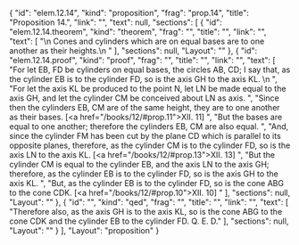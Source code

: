 {
  "id": "elem.12.14",
  "kind": "proposition",
  "frag": "prop.14",
  "title": "Proposition 14.",
  "link": "",
  "text": null,
  "sections": [
    {
      "id": "elem.12.14.theorem",
      "kind": "theorem",
      "frag": "",
      "title": "",
      "link": "",
      "text": [
        "\n       Cones and cylinders which are on equal bases are to one another as their heights.\n      "
      ],
      "sections": null,
      "Layout": ""
    },
    {
      "id": "elem.12.14.proof",
      "kind": "proof",
      "frag": "",
      "title": "",
      "link": "",
      "text": [
        "For let EB, FD be cylinders on equal bases, the circles AB, CD; I say that, as the cylinder EB is to the cylinder FD, so is the axis GH to the axis KL. \n      ",
        "For let the axis KL be produced to the point N, let LN be made equal to the axis GH, and let the cylinder CM be conceived about LN as axis. ",
        "Since then the cylinders EB, CM are of the same height, they are to one another as their bases. [<a href=\"/books/12/#prop.11\">XII. 11</a>] ",
        "But the bases are equal to one another; therefore the cylinders EB, CM are also equal. ",
        "And, since the cylinder FM has been cut by the plane CD which is parallel to its opposite planes, therefore, as the cylinder CM is to the cylinder FD, so is the axis LN to the axis KL. [<a href=\"/books/12/#prop.13\">XII. 13</a>] ",
        "But the cylinder CM is equal to the cylinder EB, and the axis LN to the axis GH; therefore, as the cylinder EB is to the cylinder FD, so is the axis GH to the axis KL. ",
        "But, as the cylinder EB is to the cylinder FD, so is the cone ABG to the cone CDK. [<a href=\"/books/12/#prop.10\">XII. 10</a>] "
      ],
      "sections": null,
      "Layout": ""
    },
    {
      "id": "",
      "kind": "qed",
      "frag": "",
      "title": "",
      "link": "",
      "text": [
        "Therefore also, as the axis GH is to the axis KL, so is the cone ABG to the cone CDK and the cylinder EB to the cylinder FD. Q. E. D."
      ],
      "sections": null,
      "Layout": ""
    }
  ],
  "Layout": "proposition"
}
